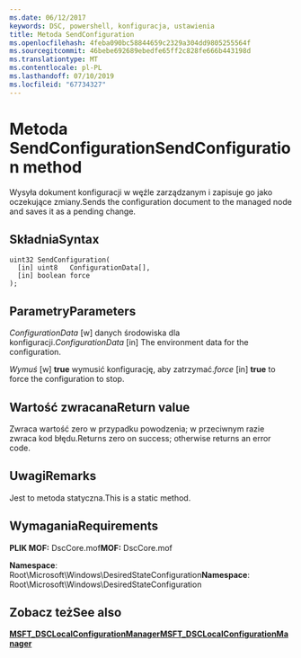 ```yaml
---
ms.date: 06/12/2017
keywords: DSC, powershell, konfiguracja, ustawienia
title: Metoda SendConfiguration
ms.openlocfilehash: 4feba090bc58844659c2329a304dd9805255564f
ms.sourcegitcommit: 46bebe692689ebedfe65ff2c828fe666b443198d
ms.translationtype: MT
ms.contentlocale: pl-PL
ms.lasthandoff: 07/10/2019
ms.locfileid: "67734327"
---
```

# <a name="sendconfiguration-method"></a><span data-ttu-id="dcac6-103">Metoda SendConfiguration</span><span class="sxs-lookup"><span data-stu-id="dcac6-103">SendConfiguration method</span></span>

<span data-ttu-id="dcac6-104">Wysyła dokument konfiguracji w węźle zarządzanym i zapisuje go jako oczekujące zmiany.</span><span class="sxs-lookup"><span data-stu-id="dcac6-104">Sends the configuration document to the managed node and saves it as a pending change.</span></span>

## <a name="syntax"></a><span data-ttu-id="dcac6-105">Składnia</span><span class="sxs-lookup"><span data-stu-id="dcac6-105">Syntax</span></span>

```mof
uint32 SendConfiguration(
  [in] uint8   ConfigurationData[],
  [in] boolean force
);
```

## <a name="parameters"></a><span data-ttu-id="dcac6-106">Parametry</span><span class="sxs-lookup"><span data-stu-id="dcac6-106">Parameters</span></span>

<span data-ttu-id="dcac6-107">*ConfigurationData* \[w\] danych środowiska dla konfiguracji.</span><span class="sxs-lookup"><span data-stu-id="dcac6-107">*ConfigurationData* \[in\] The environment data for the configuration.</span></span>

<span data-ttu-id="dcac6-108">*Wymuś* \[w\] **true** wymusić konfigurację, aby zatrzymać.</span><span class="sxs-lookup"><span data-stu-id="dcac6-108">*force* \[in\] **true** to force the configuration to stop.</span></span>

## <a name="return-value"></a><span data-ttu-id="dcac6-109">Wartość zwracana</span><span class="sxs-lookup"><span data-stu-id="dcac6-109">Return value</span></span>

<span data-ttu-id="dcac6-110">Zwraca wartość zero w przypadku powodzenia; w przeciwnym razie zwraca kod błędu.</span><span class="sxs-lookup"><span data-stu-id="dcac6-110">Returns zero on success; otherwise returns an error code.</span></span>

## <a name="remarks"></a><span data-ttu-id="dcac6-111">Uwagi</span><span class="sxs-lookup"><span data-stu-id="dcac6-111">Remarks</span></span>

<span data-ttu-id="dcac6-112">Jest to metoda statyczna.</span><span class="sxs-lookup"><span data-stu-id="dcac6-112">This is a static method.</span></span>

## <a name="requirements"></a><span data-ttu-id="dcac6-113">Wymagania</span><span class="sxs-lookup"><span data-stu-id="dcac6-113">Requirements</span></span>

<span data-ttu-id="dcac6-114">**PLIK MOF:** DscCore.mof</span><span class="sxs-lookup"><span data-stu-id="dcac6-114">**MOF:** DscCore.mof</span></span>

<span data-ttu-id="dcac6-115">**Namespace**: Root\Microsoft\Windows\DesiredStateConfiguration</span><span class="sxs-lookup"><span data-stu-id="dcac6-115">**Namespace**: Root\Microsoft\Windows\DesiredStateConfiguration</span></span>

## <a name="see-also"></a><span data-ttu-id="dcac6-116">Zobacz też</span><span class="sxs-lookup"><span data-stu-id="dcac6-116">See also</span></span>

[<span data-ttu-id="dcac6-117">**MSFT_DSCLocalConfigurationManager**</span><span class="sxs-lookup"><span data-stu-id="dcac6-117">**MSFT_DSCLocalConfigurationManager**</span></span>](msft-dsclocalconfigurationmanager.md)
